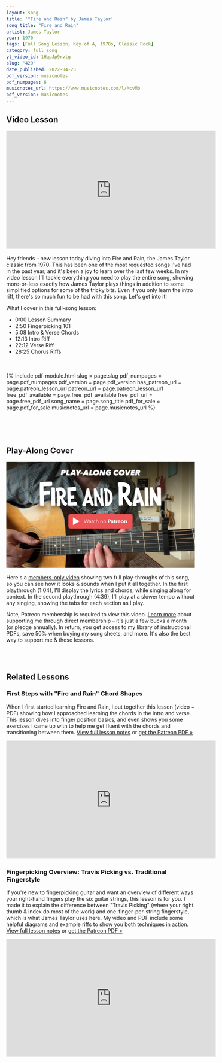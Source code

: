 ```yaml
---
layout: song
title: '"Fire and Rain" by James Taylor'
song_title: "Fire and Rain"
artist: James Taylor
year: 1970
tags: [Full Song Lesson, Key of A, 1970s, Classic Rock]
category: full_song
yt_video_id: 1HqpJp9rvtg
slug: "429"
date_published: 2022-04-23
pdf_version: musicnotes
pdf_numpages: 6
musicnotes_url: https://www.musicnotes.com/l/McvMb
pdf_version: musicnotes
---
```


## Video Lesson

<iframe width="560" height="315" src="https://www.youtube.com/embed/{{page.yt_video_id}}" frameborder="0" allow="accelerometer; autoplay; encrypted-media; gyroscope; picture-in-picture" allowfullscreen></iframe>

Hey friends – new lesson today diving into Fire and Rain, the James Taylor classic from 1970. This has been one of the most requested songs I've had in the past year, and it's been a joy to learn over the last few weeks. In my video lesson I'll tackle everything you need to play the entire song, showing more-or-less exactly how James Taylor plays things in addition to some simplified options for some of the tricky bits. Even if you only learn the intro riff, there's so much fun to be had with this song. Let's get into it!

What I cover in this full-song lesson:

- 0:00 Lesson Summary
- 2:50 Fingerpicking 101
- 5:08 Intro & Verse Chords
- 12:13 Intro Riff
- 22:12 Verse Riff
- 28:25 Chorus Riffs

<!-- -->

<br /><br />
{% include pdf-module.html slug = page.slug pdf_numpages = page.pdf_numpages pdf_version = page.pdf_version has_patreon_url = page.patreon_lesson_url patreon_url = page.patreon_lesson_url free_pdf_available = page.free_pdf_available free_pdf_url = page.free_pdf_url song_name = page.song_title pdf_for_sale = page.pdf_for_sale musicnotes_url = page.musicnotes_url %}

<br /><br /><br />
## Play-Along Cover

<a href="https://www.patreon.com/posts/65504354"><img src="/images/posts/429-temp-cover-pt.png" width="560" /></a>

Here's a [members-only video](https://www.patreon.com/posts/65504354) showing two full play-throughs of this song, so you can see how it looks & sounds when I put it all together. In the first playthrough (1:04), I'll display the lyrics and chords, while singing along for context. In the second playthrough (4:39), I'll play at a slower tempo without any singing, showing the tabs for each section as I play.

Note, Patreon membership is required to view this video. [Learn more](/join) about supporting me through direct membership – it's just a few bucks a month (or pledge annually). In return, you get access to my library of instructional PDFs, save 50% when buying my song sheets, and more. It's also the best way to support me & these lessons.

<br /><br />
## Related Lessons

### First Steps with "Fire and Rain" Chord Shapes

When I first started learning Fire and Rain, I put together this lesson (video + PDF) showing how I approached learning the chords in the intro and verse. This lesson dives into finger position basics, and even shows you some exercises I came up with to help me get fluent with the chords and transitioning between them. [View full lesson notes](http://playsongnotes.com/lessons/428/) or [get the Patreon PDF »](https://www.patreon.com/posts/65091526)

<iframe width="560" height="315" src="https://www.youtube.com/embed/CU9FHXoSVKg" frameborder="0" allow="accelerometer; autoplay; encrypted-media; gyroscope; picture-in-picture" allowfullscreen></iframe>

### Fingerpicking Overview: Travis Picking vs. Traditional Fingerstyle

If you're new to fingerpicking guitar and want an overview of different ways your right-hand fingers play the six guitar strings, this lesson is for you. I made it to explain the difference between "Travis Picking" (where your right thumb & index do most of the work) and one-finger-per-string fingerstyle, which is what James Taylor uses here. My video and PDF include some helpful diagrams and example riffs to show you both techniques in action. [View full lesson notes](http://playsongnotes.com/lessons/302/) or [get the Patreon PDF »](https://www.patreon.com/posts/37186031)

<iframe width="560" height="315" src="https://www.youtube.com/embed/IzI9S0obKlo" frameborder="0" allow="accelerometer; autoplay; encrypted-media; gyroscope; picture-in-picture" allowfullscreen></iframe>
